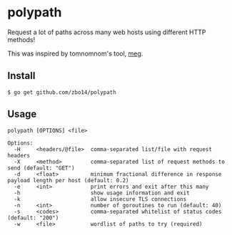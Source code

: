 # polypath

Request a lot of paths across many web hosts using different HTTP methods!

This was inspired by tomnomnom's tool, [meg](https://github.com/tomnomnom/meg).

## Install

`$ go get github.com/zbo14/polypath`

## Usage

```
polypath [OPTIONS] <file>

Options:
  -H     <headers/@file>  comma-separated list/file with request headers
  -X     <method>         comma-separated list of request methods to send (default: "GET")
  -d     <float>          minimum fractional difference in response payload length per host (default: 0.2)
  -e     <int>            print errors and exit after this many
  -h                      show usage information and exit
  -k                      allow insecure TLS connections
  -n     <int>            number of goroutines to run (default: 40)
  -s     <codes>          comma-separated whitelist of status codes (default: "200")
  -w     <file>           wordlist of paths to try (required)
```
